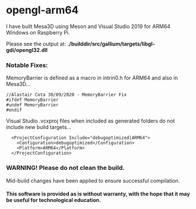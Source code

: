 # opengl-arm64

I have built Mesa3D using Meson and Visual Studio 2019 for ARM64 Windows on Raspberry Pi.

Please see the output at: **./builddir/src/gallium/targets/libgl-gdi/opengl32.dll**

### Notable Fixes:

MemoryBarrier is defined as a macro in intrin0.h for ARM64 and also in Mesa3D...
```
//Alastair Cota 30/09/2020 - MemoryBarrier Fix
#ifdef MemoryBarrier
#undef MemoryBarrier
#endif
```

Visual Studio .vcxproj files when included as generated folders do not include new build targets...
```
  <ProjectConfiguration Include="debugoptimized|ARM64">
    <Configuration>debugoptimized</Configuration>
    <Platform>ARM64</Platform>
  </ProjectConfiguration>
```

### WARNING! Please do not clean the build.
Mid-build changes have been applied to ensure successful compilation.
#### This software is provided as is without warranty, with the hope that it may be useful for technological education.
